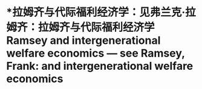 # \*拉姆齐与代际福利经济学：见弗兰克·拉姆齐：拉姆齐与代际福利经济学 Ramsey and intergenerational welfare economics — see Ramsey, Frank: and intergenerational welfare economics

